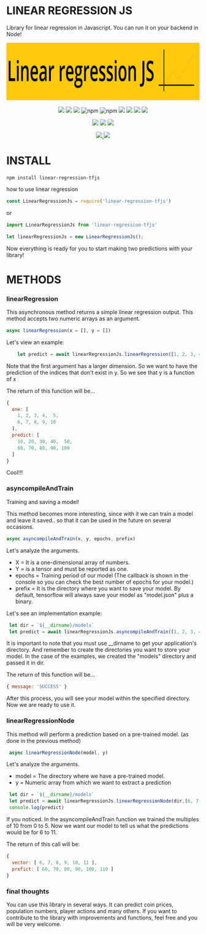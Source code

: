 # LINEAR REGRESSION JS

Library for linear regression in Javascript.
You can run it on your backend in Node!

<div align="center">
  <img src="./src/assets/banner.png" width="100%" height="150"/>
</div>

<p align="center">
   <img src="https://img.shields.io/bower/l/MI?style=flat-square">
   <img src="https://img.shields.io/badge/version-1.0.0-blue">
   <img src="https://img.shields.io/npm/dy/linear-regression-js">
   <img alt="npm" src="https://img.shields.io/npm/dm/linear-regression-js">
   <img alt="npm" src="https://img.shields.io/npm/dw/linear-regression-js">
   <img src="https://img.shields.io/github/issues/rhaymisonbetini/linear-regression-js.svg">
   <img src="https://img.shields.io/github/issues-closed/rhaymisonbetini/linear-regression-js.svg">
   <img src="https://img.shields.io/github/issues-pr/rhaymisonbetini/linear-regression-js.svg">
   <img src="https://img.shields.io/github/issues-pr-closed/rhaymisonbetini/linear-regression-js.svg">
</p>

<p align="center">
   <img src="https://img.shields.io/badge/JavaScript-F7DF1E?style=for-the-badge&logo=javascript&logoColor=black">
   <img src="https://img.shields.io/badge/Node.js-43853D?style=for-the-badge&logo=node.js&logoColor=white">
   <img src="https://img.shields.io/badge/TensorFlow-FF6F00?style=for-the-badge&logo=tensorflow&logoColor=white">
</p>

<p align="center">
  <a href="https://www.linkedin.com/in/heleno-betini-2b3016175/" target="_blank">
    <img src="https://img.shields.io/badge/LinkedIn-0077B5?style=for-the-badge&logo=linkedin&logoColor=white">
  </a>
  <a href="https://github.com/rhaymisonbetini" target="_blank">
    <img src="https://img.shields.io/badge/GitHub-100000?style=for-the-badge&logo=github&logoColor=white">
  </a>
</p>

# INSTALL

```
npm install linear-regression-tfjs
```

how to use linear regression

```javascript
const LinearRegressionJs = require('linear-regression-tfjs')
```
or

```javascript
import LinearRegressionJs from 'linear-regression-tfjs'
```

```javascript
let linearRegressionJs = new LinearRegressionJs();
```

Now everything is ready for you to start making two predictions with your library!

# METHODS

### linearRegression

This asynchronous method returns a simple linear regression output.
This method accepts two numeric arrays as an argument.

```javascript
async linearRegression(x = [], y = [])  
```
Let's view an example:

```javascript
    let predict = await linearRegressionJs.linearRegression([1, 2, 3, 4, 5, 6, 7, 8, 9, 10], [10, 20, 30, 40, 50, 60])
```
Note that the first argument has a larger dimension. So we want to have the prediction of the indices that 
don't exist in y. So we see that y is a function of x

The return of this function will be...

```javascript
{
  one: [
    1, 2, 3, 4,  5,
    6, 7, 8, 9, 10
  ],
  predict: [
    10, 20, 30, 40,  50,
    60, 70, 80, 90, 100
  ]
}
```
Cool!!!

### asyncompileAndTrain

Training and saving a model!

This method becomes more interesting, since with it we can train a model and leave it 
saved.. so that it can be used in the future on several occasions.

```javascript
async asyncompileAndTrain(x, y, epochs, prefix)
```
Let's analyze the arguments.

* X = It is a one-dimensional array of numbers.
* Y = is a tensor and must be reported as one.
* epochs = Training period of our model (The callback is shown in the console so you can check the best number of epochs for your model.)
* prefix = It is the directory where you want to save your model.
By default, tensorflow will always save your model as "model.json" plus a binary.

Let's see an implementation example:

```javascript
 let dir = `${__dirname}/models`
 let predict = await linearRegressionJs.asyncompileAndTrain([1, 2, 3, 4, 5], [[10], [20], [30], [40], [50]], 1500, dir)
```
It is important to note that you must use __dirname to get your application's directory. And remember to create the directories you want to store your model. 
In the case of the examples, we created the "models" directory and passed it in dir.

The return of this function will be...
```javascript
{ message: 'SUCCESS' }
```
After this process, you will see your model within the specified directory. Now we are ready to use it.

###  linearRegressionNode

This method will perform a prediction based on a pre-trained model. (as done in the previous method)

```javascript
 async linearRegressionNode(model, y)
```
Let's analyze the arguments.

* model = The directory where we have a pre-trained model.
* y = Numeric array from which we want to extract a prediction

```javascript
 let dir = `${__dirname}/models`
 let predict = await linearRegressionJs.linearRegressionNode(dir,[6, 7, 8, 9,10,11])
 console.log(predict)
```
If you noticed. In the asyncompileAndTrain function we trained the multiples of 10 from 0 to 5. 
Now we want our model to tell us what the predictions would be for 6 to 11.

The return of this call will be:

```javascript
{
  vector: [ 6, 7, 8, 9, 10, 11 ],
  prefict: [ 60, 70, 80, 90, 100, 110 ]
}
```

### final thoughts

You can use this library in several ways. It can predict coin prices, population numbers, player actions and many others. 
If you want to contribute to the library with improvements and functions, feel free and you will be very welcome.
